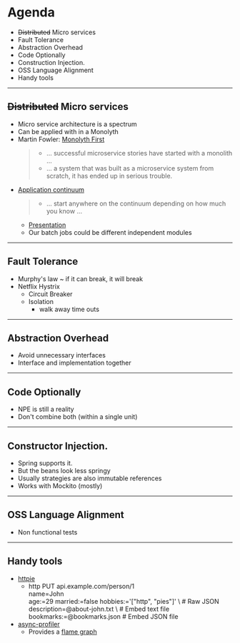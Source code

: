 # Agenda

* <s>Distributed</s> Micro services
* Fault Tolerance
* Abstraction Overhead
* Code Optionally
* Construction Injection.
* OSS Language Alignment
* Handy tools
  
---

## <s>Distributed</s> Micro services

* Micro service architecture is a spectrum
* Can be applied with in a Monolyth
* Martin Fowler: [Monolyth First](https://martinfowler.com/bliki/MonolithFirst.html)
  > * ... successful microservice stories have started with a monolith ...
  > * ... a system that was built as a microservice system from scratch, it has ended up in serious trouble.
* [Application continuum](http://www.appcontinuum.io/)
  > * ... start anywhere on the continuum depending on how much you know ...
  * [Presentation](http://deck.appcontinuum.io/assets/player/KeynoteDHTMLPlayer.html)
  * Our batch jobs could be different independent modules

---

## Fault Tolerance

* Murphy's law ~ if it can break, it will break
* Netflix Hystrix
  * Circuit Breaker
  * Isolation
    * walk away time outs

---

## Abstraction Overhead

* Avoid unnecessary interfaces
* Interface and implementation together

---

## Code Optionally

* NPE is still a reality
* Don't combine both (within a single unit)

---

## Constructor Injection.

* Spring supports it.
* But the beans look less springy
* Usually strategies are also immutable references
* Works with Mockito (mostly)

---

## OSS Language Alignment

* Non functional tests

---

## Handy tools

* [httpie](https://github.com/jakubroztocil/httpie)
  * http PUT api.example.com/person/1 \
    name=John \
    age:=29 married:=false hobbies:='["http", "pies"]' \  # Raw JSON
    description=@about-john.txt \   # Embed text file
    bookmarks:=@bookmarks.json      # Embed JSON file
* [async-profiler](https://github.com/jvm-profiling-tools/async-profiler)
  * Provides a [flame graph](https://github.com/jvm-profiling-tools/async-profiler#flame-graph-visualization)

